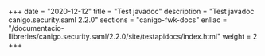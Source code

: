 +++
date        = "2020-12-12"
title       = "Test javadoc"
description = "Test javadoc canigo.security.saml 2.2.0"
sections    = "canigo-fwk-docs"
enllac		= "/documentacio-llibreries/canigo.security.saml/2.2.0/site/testapidocs/index.html"
weight		= 2
+++
